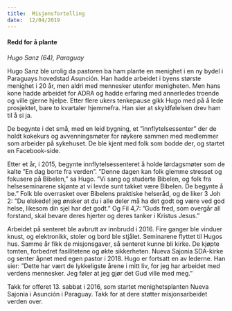 ```yaml
---
title:  Misjonsfortelling
date:  12/04/2019
---
```


#### Redd for å plante

_Hugo Sanz (64), Paraguay_

Hugo Sanz ble urolig da pastoren ba ham plante en menighet i en ny bydel i Paraguays hovedstad Asunción. Han hadde arbeidet i byens største menighet i 20 år, men aldri med mennesker utenfor menigheten. Men hans kone hadde arbeidet for ADRA og hadde erfaring med annerledes troende og ville gjerne hjelpe. Etter flere ukers tenkepause gikk Hugo med på å lede prosjektet, bare to kvartaler hjemmefra. Han sier at skyldfølelsen drev ham til å si ja.

De begynte i det små, med en leid bygning, et ”innflytelsessenter” der de holdt kokekurs og avvenningsmøter for røykere sammen med medlemmer som arbeider på sykehuset. De ble kjent med folk som bodde der, og startet en Facebook-side.

Etter et år, i 2015, begynte innflytelsessenteret å holde lørdagsmøter som de kalte ”En dag borte fra verden”. ”Denne dagen kan folk glemme stresset og fokusere på Bibelen,” sa Hugo. ”Vi sang og studerte Bibelen, og folk fra helseseminarene skjønte at vi levde sunt takket være Bibelen. De begynte å be.” Folk ble overrasket over Bibelens praktiske helseråd, og de liker 3 Joh 2: ”Du elskede! jeg ønsker at du i alle deler må ha det godt og være ved god helse, likesom din sjel har det godt.” Og Fil 4,7: ”Guds fred, som overgår all forstand, skal bevare deres hjerter og deres tanker i Kristus Jesus.”

Arbeidet på senteret ble avbrutt av innbrudd i 2016. Fire ganger ble vinduer knust, og elektronikk, stoler og bord ble stjålet. Seminarene flyttet til Hugos hus. Samme år fikk de misjonsgaver, så senteret kunne bli kirke. De kjøpte tomten, forbedret fasilitetene og økte sikkerheten. Nueva Sajonia SDA-kirke og senter åpnet med egen pastor i 2018. Hugo er fortsatt en av lederne. Han sier: ”Dette har vært de lykkeligste årene i mitt liv, for jeg har arbeidet med verdens mennesker. Jeg føler at jeg gjør det Gud ville med meg.”

Takk for offeret 13. sabbat i 2016, som startet menighetsplanten Nueva Sajonia i Asunción i Paraguay. Takk for at dere støtter misjonsarbeidet verden over.